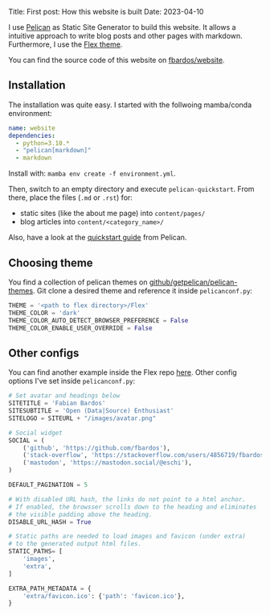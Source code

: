 Title: First post: How this website is built
Date: 2023-04-10

I use [Pelican](https://github.com/getpelican/pelican) as Static Site Generator to build this website. It allows a intuitive approach to write blog posts and other pages with markdown. Furthermore, I use the [Flex theme](https://github.com/alexandrevicenzi/Flex).

You can find the source code of this website on [fbardos/website](https://github.com/fbardos/website).

## Installation

The installation was quite easy. I started with the follwoing mamba/conda environment:

```yaml
name: website
dependencies:
  - python=3.10.*
  - "pelican[markdown]"
  - markdown
```

Install with: `mamba env create -f environment.yml`.

Then, switch to an empty directory and execute `pelican-quickstart`.
From there, place the files (`.md` or `.rst`) for:

* static sites (like the about me page) into `content/pages/`
* blog articles into `content/<category_name>/`

Also, have a look at the [quickstart guide](https://getpelican.com/) from Pelican.


## Choosing theme
You find a collection of pelican themes on [github/getpelican/pelican-themes](https://github.com/getpelican/pelican-themes). Git clone a desired theme and reference it inside `pelicanconf.py`:

```python
THEME = '<path to flex directory>/Flex'
THEME_COLOR = 'dark'
THEME_COLOR_AUTO_DETECT_BROWSER_PREFERENCE = False
THEME_COLOR_ENABLE_USER_OVERRIDE = False
```

## Other configs
You can find another example inside the Flex repo [here](https://github.com/alexandrevicenzi/Flex/tree/master/docs). Other config options I've set inside `pelicanconf.py`:

```python
# Set avatar and headings below
SITETITLE = 'Fabian Bardos'
SITESUBTITLE = 'Open (Data|Source) Enthusiast'
SITELOGO = SITEURL + "/images/avatar.png"

# Social widget
SOCIAL = (
    ('github', 'https://github.com/fbardos'),
    ('stack-overflow', 'https://stackoverflow.com/users/4856719/fbardos'),
    ('mastodon', 'https://mastodon.social/@eschi'),
)

DEFAULT_PAGINATION = 5

# With disabled URL hash, the links do not point to a html anchor.
# If enabled, the browsser scrolls down to the heading and eliminates
# the visible padding above the heading.
DISABLE_URL_HASH = True

# Static paths are needed to load images and favicon (under extra)
# to the generated output html files.
STATIC_PATHS= [
    'images',
    'extra',
]

EXTRA_PATH_METADATA = {
    'extra/favicon.ico': {'path': 'favicon.ico'},
}

```
